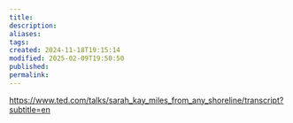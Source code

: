 ```yaml
---
title: 
description: 
aliases: 
tags: 
created: 2024-11-18T19:15:14
modified: 2025-02-09T19:50:50
published: 
permalink: 
---
```


https://www.ted.com/talks/sarah_kay_miles_from_any_shoreline/transcript?subtitle=en
